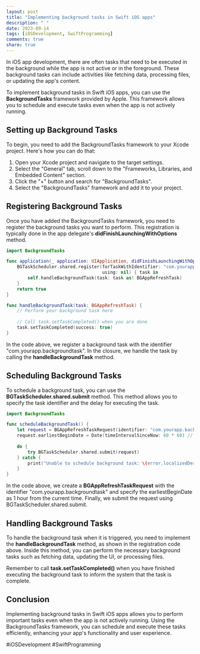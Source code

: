 ```yaml
---
layout: post
title: "Implementing background tasks in Swift iOS apps"
description: " "
date: 2023-09-14
tags: [iOSDevelopment, SwiftProgramming]
comments: true
share: true
---
```


In iOS app development, there are often tasks that need to be executed in the background while the app is not active or in the foreground. These background tasks can include activities like fetching data, processing files, or updating the app's content.

To implement background tasks in Swift iOS apps, you can use the **BackgroundTasks** framework provided by Apple. This framework allows you to schedule and execute tasks even when the app is not actively running.

## Setting up Background Tasks

To begin, you need to add the BackgroundTasks framework to your Xcode project. Here's how you can do that:

1. Open your Xcode project and navigate to the target settings.
2. Select the "General" tab, scroll down to the "Frameworks, Libraries, and Embedded Content" section.
3. Click the "+" button and search for "BackgroundTasks".
4. Select the "BackgroundTasks" framework and add it to your project.

## Registering Background Tasks

Once you have added the BackgroundTasks framework, you need to register the background tasks you want to perform. This registration is typically done in the app delegate's **didFinishLaunchingWithOptions** method.

```swift
import BackgroundTasks

func application(_ application: UIApplication, didFinishLaunchingWithOptions launchOptions: [UIApplication.LaunchOptionsKey: Any]?) -> Bool {
    BGTaskScheduler.shared.register(forTaskWithIdentifier: "com.yourapp.backgroundtask",
                                    using: nil) { task in
        self.handleBackgroundTask(task: task as! BGAppRefreshTask)
    }
    return true
}

func handleBackgroundTask(task: BGAppRefreshTask) {
    // Perform your background task here
    
    // Call task.setTaskCompleted() when you are done
    task.setTaskCompleted(success: true)
}
```

In the code above, we register a background task with the identifier "com.yourapp.backgroundtask". In the closure, we handle the task by calling the **handleBackgroundTask** method.

## Scheduling Background Tasks

To schedule a background task, you can use the **BGTaskScheduler.shared.submit** method. This method allows you to specify the task identifier and the delay for executing the task.

```swift
import BackgroundTasks

func scheduleBackgroundTask() {
    let request = BGAppRefreshTaskRequest(identifier: "com.yourapp.backgroundtask")
    request.earliestBeginDate = Date(timeIntervalSinceNow: 60 * 60) // Schedule the task to start after 1 hour
    
    do {
        try BGTaskScheduler.shared.submit(request)
    } catch {
        print("Unable to schedule background task: \(error.localizedDescription)")
    }
}
```

In the code above, we create a **BGAppRefreshTaskRequest** with the identifier "com.yourapp.backgroundtask" and specify the earliestBeginDate as 1 hour from the current time. Finally, we submit the request using BGTaskScheduler.shared.submit.

## Handling Background Tasks

To handle the background task when it is triggered, you need to implement the **handleBackgroundTask** method, as shown in the registration code above. Inside this method, you can perform the necessary background tasks such as fetching data, updating the UI, or processing files.

Remember to call **task.setTaskCompleted()** when you have finished executing the background task to inform the system that the task is complete.

## Conclusion

Implementing background tasks in Swift iOS apps allows you to perform important tasks even when the app is not actively running. Using the BackgroundTasks framework, you can schedule and execute these tasks efficiently, enhancing your app's functionality and user experience.

#iOSDevelopment #SwiftProgramming